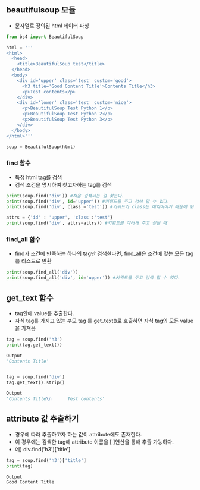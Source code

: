 ## beautifulsoup 모듈

- 문자열로 정의된 html 데이터 파싱
```python
from bs4 import BeautifulSoup

html = '''
<html>
  <head>
    <title>BeautifulSoup test</title>
  </head>
  <body>
    <div id='upper' class='test' custom='good'>
      <h3 title='Good Content Title'>Contents Title</h3>
      <p>Test contents</p>
    </div>
    <div id='lower' class='test' custom='nice'>
      <p>BeautifulSoup Test Python 1</p>
      <p>BeautifulSoup Test Python 2</p>
      <p>BeautifulSoup Test Python 3</p>
    </div>
  </body>
</html>'''

soup = BeautifulSoup(html)
```

### find 함수
- 특정 html tag를 검색
- 검색 조건을 명시하여 찾고자하는 tag를 검색

```python
print(soup.find('div')) #처음 검색되는 걸 찾는다.
print(soup.find('div', id='upper')) #키워드를 주고 검색 할 수 있다.
print(soup.find('div', class_='test')) #키워드가 class는 예약어이기 때문에 뒤에 _를 붙인다.

attrs = {'id' : 'upper', 'class':'test'} 
print(soup.find('div', attrs=attrs)) #키워드를 여러개 주고 싶을 때
```

### find_all 함수
- find가 조건에 만족하는 하나의 tag만 검색한다면, find_all은 조건에 맞는 모든 tag를 리스트로 반환

```python
print(soup.find_all('div'))
print(soup.find_all('div', id='upper')) #키워드를 주고 검색 할 수 있다.
```

## get_text 함수
- tag안에 value를 추출한다.
- 자식 tag를 가지고 있는 부모 tag 를 get_text()로 호출하면 자식 tag의 모든 value을 가져옴

```python
tag = soup.find('h3')
print(tag.get_text())

Output
'Contents Title'


tag = soup.find('div')
tag.get_text().strip()

Output
'Contents Title\n      Test contents'
```

## attribute 값 추출하기
- 경우에 따라 추출하고자 하는 값이 attribute에도 존재한다.
- 이 경우에는 검색한 tag에 attribute 이름을 [ ]연산을 통해 추출 가능하다.
- 예) div.find('h3')['title']

```python
tag = soup.find('h3')['title']
print(tag)

Output
Good Content Title
```